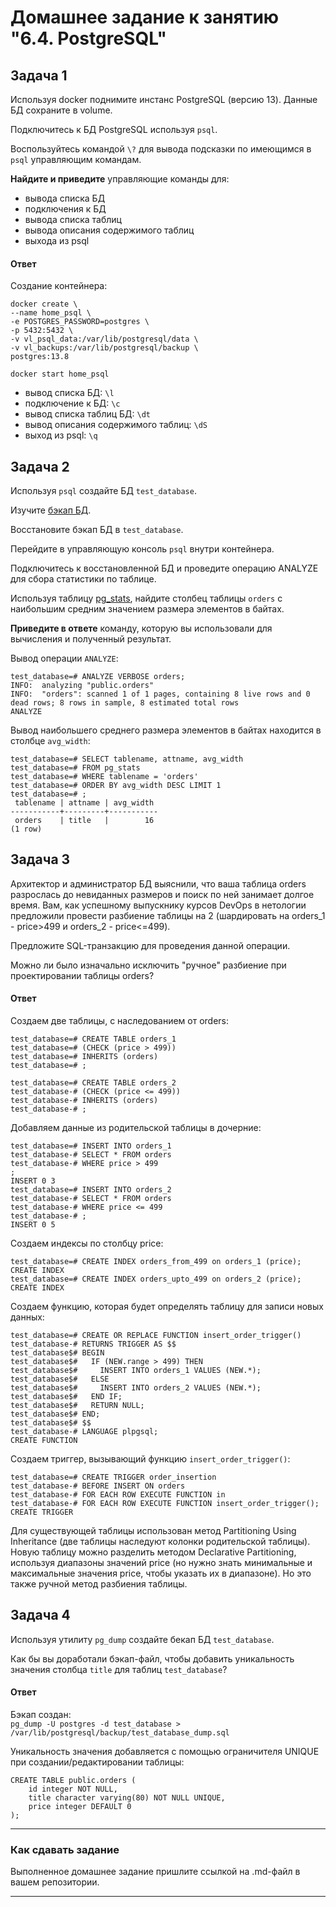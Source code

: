 # Домашнее задание к занятию "6.4. PostgreSQL"

## Задача 1

Используя docker поднимите инстанс PostgreSQL (версию 13). Данные БД сохраните в volume.

Подключитесь к БД PostgreSQL используя `psql`.

Воспользуйтесь командой `\?` для вывода подсказки по имеющимся в `psql` управляющим командам.

**Найдите и приведите** управляющие команды для:
- вывода списка БД
- подключения к БД
- вывода списка таблиц
- вывода описания содержимого таблиц
- выхода из psql

#### Ответ

Создание контейнера:
```
docker create \
--name home_psql \
-e POSTGRES_PASSWORD=postgres \
-p 5432:5432 \
-v vl_psql_data:/var/lib/postgresql/data \
-v vl_backups:/var/lib/postgresql/backup \
postgres:13.8

docker start home_psql
```

- вывод списка БД: `\l`
- подключение к БД: `\c`
- вывод списка таблиц БД: `\dt`
- вывод описания содержимого таблиц: `\dS`
- выход из psql: `\q`

## Задача 2

Используя `psql` создайте БД `test_database`.

Изучите [бэкап БД](https://github.com/netology-code/virt-homeworks/tree/master/06-db-04-postgresql/test_data).

Восстановите бэкап БД в `test_database`.

Перейдите в управляющую консоль `psql` внутри контейнера.

Подключитесь к восстановленной БД и проведите операцию ANALYZE для сбора статистики по таблице.

Используя таблицу [pg_stats](https://postgrespro.ru/docs/postgresql/12/view-pg-stats), найдите столбец таблицы `orders`
с наибольшим средним значением размера элементов в байтах.

**Приведите в ответе** команду, которую вы использовали для вычисления и полученный результат.

Вывод операции `ANALYZE`:
```
test_database=# ANALYZE VERBOSE orders;
INFO:  analyzing "public.orders"
INFO:  "orders": scanned 1 of 1 pages, containing 8 live rows and 0 dead rows; 8 rows in sample, 8 estimated total rows
ANALYZE
```
Вывод наибольшего среднего размера элементов в байтах находится в столбце `avg_width`:
```
test_database=# SELECT tablename, attname, avg_width
test_database=# FROM pg_stats
test_database=# WHERE tablename = 'orders'
test_database=# ORDER BY avg_width DESC LIMIT 1
test_database=# ;
 tablename | attname | avg_width
-----------+---------+-----------
 orders    | title   |        16
(1 row)
```

## Задача 3

Архитектор и администратор БД выяснили, что ваша таблица orders разрослась до невиданных размеров и
поиск по ней занимает долгое время. Вам, как успешному выпускнику курсов DevOps в нетологии предложили
провести разбиение таблицы на 2 (шардировать на orders_1 - price>499 и orders_2 - price<=499).

Предложите SQL-транзакцию для проведения данной операции.

Можно ли было изначально исключить "ручное" разбиение при проектировании таблицы orders?

#### Ответ

Создаем две таблицы, с наследованием от orders:
```
test_database=# CREATE TABLE orders_1
test_database=# (CHECK (price > 499))
test_database=# INHERITS (orders)
test_database=# ;

test_database=# CREATE TABLE orders_2
test_database-# (CHECK (price <= 499))
test_database-# INHERITS (orders)
test_database-# ;
```
Добавляем данные из родительской таблицы в дочерние:
```
test_database=# INSERT INTO orders_1
test_database-# SELECT * FROM orders
test_database-# WHERE price > 499
;
INSERT 0 3
test_database=# INSERT INTO orders_2
test_database-# SELECT * FROM orders
test_database-# WHERE price <= 499
test_database-# ;
INSERT 0 5
```
Создаем индексы по столбцу price:  
```
test_database=# CREATE INDEX orders_from_499 on orders_1 (price);
CREATE INDEX
test_database=# CREATE INDEX orders_upto_499 on orders_2 (price);
CREATE INDEX
```
Создаем функцию, которая будет определять таблицу для записи новых данных:
```
test_database=# CREATE OR REPLACE FUNCTION insert_order_trigger()
test_database-# RETURNS TRIGGER AS $$
test_database$# BEGIN
test_database$#   IF (NEW.range > 499) THEN
test_database$#     INSERT INTO orders_1 VALUES (NEW.*);
test_database$#   ELSE
test_database$#     INSERT INTO orders_2 VALUES (NEW.*);
test_database$#   END IF;
test_database$#   RETURN NULL;
test_database$# END;
test_database$# $$
test_database-# LANGUAGE plpgsql;
CREATE FUNCTION
```
Создаем триггер, вызывающий функцию `insert_order_trigger()`:
```
test_database=# CREATE TRIGGER order_insertion
test_database-# BEFORE INSERT ON orders
test_database-# FOR EACH ROW EXECUTE FUNCTION in
test_database-# FOR EACH ROW EXECUTE FUNCTION insert_order_trigger();
CREATE TRIGGER
```
Для существующей таблицы использован метод Partitioning Using Inheritance (две таблицы наследуют колонки родительской таблицы).  
Новую таблицу можно разделить методом Declarative Partitioning, используя диапазоны значений price (но нужно знать минимальные и максимальные значения price, чтобы указать их в диапазоне). Но это также ручной метод разбиения таблицы.


## Задача 4

Используя утилиту `pg_dump` создайте бекап БД `test_database`.

Как бы вы доработали бэкап-файл, чтобы добавить уникальность значения столбца `title` для таблиц `test_database`?

#### Ответ

Бэкап создан:  
`pg_dump -U postgres -d test_database > /var/lib/postgresql/backup/test_database_dump.sql
`  

Уникальность значения добавляется с помощью ограничителя UNIQUE при создании/редактировании таблицы:
```
CREATE TABLE public.orders (
    id integer NOT NULL,
    title character varying(80) NOT NULL UNIQUE,
    price integer DEFAULT 0
);
```
---

### Как cдавать задание

Выполненное домашнее задание пришлите ссылкой на .md-файл в вашем репозитории.

---
